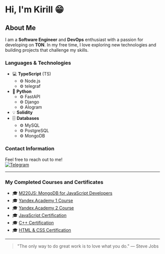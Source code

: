 # Hi, I'm Kirill 😁

## About Me
I am a **Software Engineer** and **DevOps** enthusiast with a passion for developing on **TON**. In my free time, I love exploring new technologies and building projects that challenge my skills.

### Languages & Technologies
- 💻 **TypeScript** (TS)  
  - ⚙️ Node.js
  - ⚙️ telegraf
- 🐍 **Python**  
  - ⚙️ FastAPI
  - ⚙️ Django
  - ⚙️ AIogram
- 💡 **Solidity**
- 🗄️ **Databases**  
  - ⚙️ MySQL
  - ⚙️ PostgreSQL
  - ⚙️ MongoDB

### Contact Information
Feel free to reach out to me!  
[![Telegram](https://img.shields.io/badge/telegram-%2312100E.svg?&style=for-the-badge&logo=telegram&logoColor=white)](https://t.me/knQzx)

---

### My Completed Courses and Certificates
- 🎓 [M220JS: MongoDB for JavaScript Developers](https://university.mongodb.com/course_completion/0ba4a930-bf77-4b36-ad07-84ff38db9f6e?utm_source=copy&utm_medium=social&utm_campaign=university_social_sharing)
- 🎓 [Yandex.Academy 1 Course](https://lyceum.yandex.ru/certificate/check/?certNumber=210148024&lastName=%D0%9D%D0%BE%D0%B2%D0%B8%D0%BA%D0%BE%D0%B2)
- 🎓 [Yandex.Academy 2 Course](https://lyceum.yandex.ru/certificate/check/?certNumber=220248024&lastName=%D0%9D%D0%BE%D0%B2%D0%B8%D0%BA%D0%BE%D0%B2)
- 🎓 [JavaScript Certification](https://stepik.org/certificate/dfe24bc39ff9670dd33be71c948257fb91ba33ff.pdf)
- 🎓 [C++ Certification](https://stepik.org/certificate/5eb8d34a8d67002b086ce2d6a8366dce2c7fbb7d.pdf)
- 🎓 [HTML & CSS Certification](https://stepik.org/certificate/54384ff68561a71626c91419f7cc695ab86eb90a.pdf)

---

> "The only way to do great work is to love what you do." — Steve Jobs
